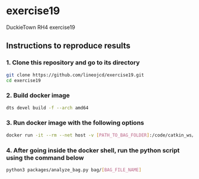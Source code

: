 # exercise19
DuckieTown RH4 exercise19


## Instructions to reproduce results

### 1. Clone this repository and go to its directory
```bash
git clone https://github.com/lineojcd/exercise19.git
cd exercise19
```
### 2. Build docker image
```bash
dts devel build -f --arch amd64 
```

### 3. Run docker image with the following options
```bash
docker run -it --rm --net host -v [PATH_TO_BAG_FOLDER]:/code/catkin_ws/src/exercise19/bag duckietown/exercise19:latest-amd64 /bin/bash
```

### 4. After going inside the docker shell, run the python script using the command below
```bash
python3 packages/analyze_bag.py bag/[BAG_FILE_NAME]
```
